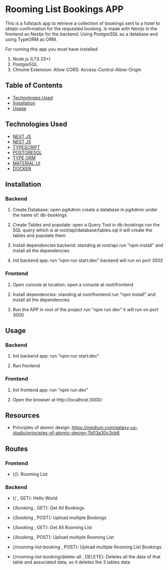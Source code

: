 
# Rooming List Bookings APP

This is a fullstack app to retrieve a collection of bookings sent to a hotel to obtain confirmation for the requested booking.
Is made with Nextjs in the frontend an Nestjs for the backend. Using PostgreSQL as a database and using TypeORM as ORM.

For running this app you must have installed:
1. Node.js (LTS 20+)
2. PostgreSQL
3. Chrome Extension: Allow CORS: Access-Control-Allow-Origin


## Table of Contents

- [Technologies Used](#technologies-used)
- [Installation](#installation)
- [Usage](#usage)


## Technologies Used

- [ NEXT JS ](https://nextjs.org/docs)
- [ NEST JS ](https://nestjs.com/)
- [ TYPESCRIPT ](https://www.typescriptlang.org/)
- [ POSTGRESQL ](https://www.postgresql.org/docs/)
- [ TYPE ORM ](https://typeorm.io/)
- [ MATERIAL UI ](https://redis.io/es/)
- [ DOCKER ](https://www.docker.com/)

## Installation

### Backend
1. Create Database: 
   open pgAdmin
   create a database in pgAdmin under the name of: db-bookings 

2. Create Tables and populate: 
   open a Query Tool in db-bookings
   run the SQL query which is at root/api/database/tables.sql
   it will create the tables and populate them

3. Install dependencies backend:
   standing at root/api
   run "npm install" and install all the dependencies

4. Init backend app:
   run "npm run start:dev"
   backend will run on port 3002

### Frontend
1. Open console at location: 
   open a console at root/frontend

2. Install dependencies:
   standing at root/frontend
   run "npm install" and install all the dependencies

3. Run the APP
   in root of the project run "npm run dev"
   it will run on port 3000

## Usage
### Backend
1. Init backend app:
   run "npm run start:dev"

2. Run frontend

### Frontend
1. Init frontend app:
   run "npm run dev"

2. Open the browser at http://localhost:3000/

## Resources

- Principles of atomic design: https://medium.com/galaxy-ux-studio/principles-of-atomic-design-7b03a30c3cb6


## Routes

### Frontend
- {/}: Rooming List 


### Backend
- {/ , GET}: Hello World

- {/booking , GET}: Get All Bookings
- {/booking , POST}: Upload multiple Bookings

- {/booking , GET}: Get All Rooming List
- {/booking , POST}: Upload multiple Rooming List

- {/rooming-list-booking , POST}: Upload multiple Rooming List Bookings
- {/rooming-list-booking/delete-all , DELETE}: Deletes all the data of that table and associated data, so it deletes the 3 tables data
